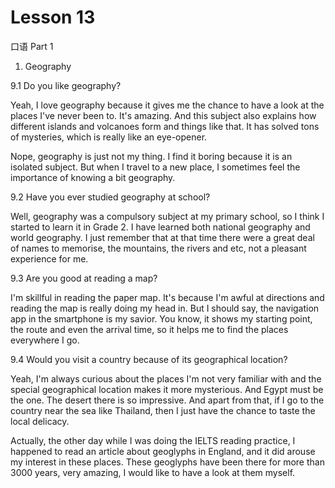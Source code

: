 # Lesson 13

口语 Part 1

1. Geography

9.1  Do you like geography?

Yeah, I love geography because it gives me the chance to have a look at the places I've never been to. It's amazing. And this subject also explains how different islands and volcanoes form and things like that. It has solved tons of mysteries, which is really like an eye-opener.

Nope, geography is just not my thing. I find it boring because it is an isolated subject. But when I travel to a new place, I sometimes feel the importance of knowing a bit geography.

9.2 Have you ever studied geography at school?

Well, geography was a compulsory subject at my primary school, so I think I started to learn it in Grade 2. I have learned both national geography and world geography. I just remember that at that time there were a great deal of names to memorise, the mountains, the rivers and etc, not a pleasant experience for me.

9.3 Are you good at reading a map?

I'm skillful in reading the paper map. It's because I'm awful at directions and reading the map is really doing my head in. But I should say, the navigation app in the smartphone is my savior. You know, it shows my starting point, the route and even the arrival time, so it helps me to find the places everywhere I go.

9.4 Would you visit a country because of its geographical location?

Yeah, I'm always curious about the places I'm not very familiar with and the special geographical location makes it more mysterious. And Egypt must be the one. The desert there is so impressive. And apart from that, if I go to the country near the sea like Thailand, then I just have the chance to taste the local delicacy.

Actually, the other day while I was doing the IELTS reading practice, I happened to read an article about geoglyphs in England, and it did arouse my interest in these places. These geoglyphs have been there for more than 3000 years, very amazing, I would like to have a look at them myself.